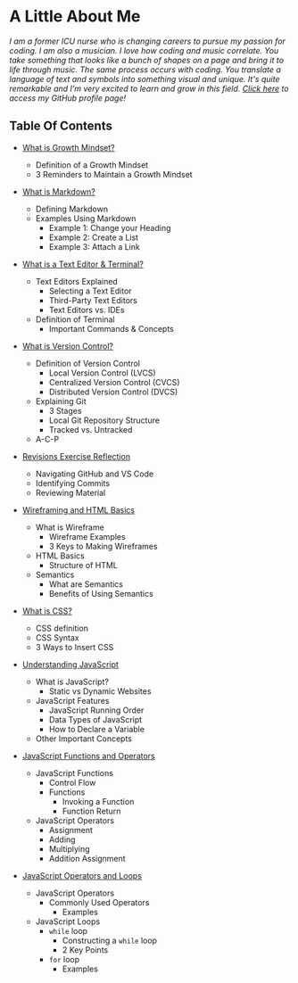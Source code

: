 # **A Little About Me**

*I am a former ICU nurse who is changing careers to pursue my passion for coding. I am also a musician. I love how coding and music correlate. You take something that looks like a bunch of shapes on a page and bring it to life through music. The same process occurs with coding. You translate a language of text and symbols into something visual and unique. It's quite remarkable and I’m very excited to learn and grow in this field. [Click here](https://github.com/sarahcreager) to access my GitHub profile page!*

## Table Of Contents
* [What is Growth Mindset?](growthmindset.md)
  * Definition of a Growth Mindset
  * 3 Reminders to Maintain a Growth Mindset

* [What is Markdown?](markdown.md) 
  * Defining Markdown
  * Examples Using Markdown
    *  Example 1: Change your Heading
    *  Example 2: Create a List
    *  Example 3: Attach a Link   

* [What is a Text Editor & Terminal?](texteditorterminal.md)
  * Text Editors Explained
    * Selecting a Text Editor
    * Third-Party Text Editors
    * Text Editors vs. IDEs
  * Definition of Terminal
    * Important Commands & Concepts

* [What is Version Control?](versioncontrol.md) 
  * Definition of Version Control 
    * Local Version Control (LVCS)
    * Centralized Version Control (CVCS)
    * Distributed Version Control (DVCS)
  * Explaining Git
    * 3 Stages
    * Local Git Repository Structure
    * Tracked vs. Untracked
  * A-C-P
 
* [Revisions Exercise Reflection](revisions.md) 
  * Navigating GitHub and VS Code
  * Identifying Commits
  * Reviewing Material

* [Wireframing and HTML Basics](html.md) 
  * What is Wireframe
    * Wireframe Examples
    * 3 Keys to Making Wireframes
  * HTML Basics
    * Structure of HTML
  * Semantics
    * What are Semantics
    * Benefits of Using Semantics

* [What is CSS?](css.md) 
  * CSS definition
  * CSS Syntax
  * 3 Ways to Insert CSS

* [Understanding JavaScript](javascript.md) 
  * What is JavaScript?
    * Static vs Dynamic Websites
  * JavaScript Features
    * JavaScript Running Order
    * Data Types of JavaScript
    * How to Declare a Variable
  * Other Important Concepts
  
* [JavaScript Functions and Operators](javascriptfunctions.md) 
  * JavaScript Functions
    * Control Flow
    * Functions
      * Invoking a Function
      * Function Return
  * JavaScript Operators
    * Assignment
    * Adding
    * Multiplying
    * Addition Assignment

* [JavaScript Operators and Loops](operators_loops.md) 
  * JavaScript Operators
    * Commonly Used Operators
      * Examples
  * JavaScript Loops
    * `while` loop
      * Constructing a `while` loop
      * 2 Key Points
    * `for` loop
      * Examples